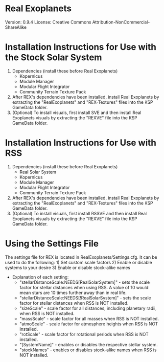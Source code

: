 # Real Exoplanets
 Version: 0.9.4
License: Creative Commons Attribution-NonCommercial-ShareAlike

# Installation Instructions for Use with the Stock Solar System
1) Dependencies (install these before Real Exoplanets)
	- Kopernicus
	- Module Manager
	- Modular Flight Integrator
	- Community Terrain Texture Pack	
2) After REX's dependencies have been installed, install Real Exoplanets by extracting the "RealExoplanets" and "REX-Textures" files into the KSP GameData folder.
3) (Optional) To install visuals, first install SVE and then install Real Exoplanets visuals by extracting the "REXVE" file into the KSP GameData folder.
	
# Installation Instructions for Use with RSS
1) Dependencies (install these before Real Exoplanets)
	- Real Solar System
	- Kopernicus
	- Module Manager
	- Modular Flight Integrator
	- Community Terrain Texture Pack	
2) After REX's dependencies have been installed, install Real Exoplanets by extracting the "RealExoplanets" and "REX-Textures" files into the KSP GameData folder.
3) (Optional) To install visuals, first install RSSVE and then install Real Exoplanets visuals by extracting the "REXVE" file into the KSP GameData folder.

# Using the Settings File
The settings file for REX is located in RealExoplanets/Settings.cfg. It can be used to do the following:
	1) Set custom scale factors
	2) Enable or disable systems to your desire
	3) Enable or disable stock-alike names
- Explanation of each setting:
	- "stellarDistanceScale:NEEDS[RealSolarSystem]" - sets the scale factor for stellar distances when using RSS. A value of 10 would mean stars are 10 times further away than in real life.
	- "stellarDistanceScale:NEEDS[!RealSolarSystem]" - sets the scale factor for stellar distances when RSS is NOT installed.
	- "sizeScale" - scale factor for all distances, including planetary radii, when RSS is NOT installed.
	- "massScale" - scale factor for all masses when RSS is NOT installed.
	- "atmoScale" - scale factor for atmosphere heights when RSS is NOT installed.
	- "rotScale" - scale factor for rotational periods when RSS is NOT installed.
	- "[SystemName]" - enables or disables the respective stellar system.
	- "stockNames" - enables or disables stock-alike names when RSS is NOT installed.
